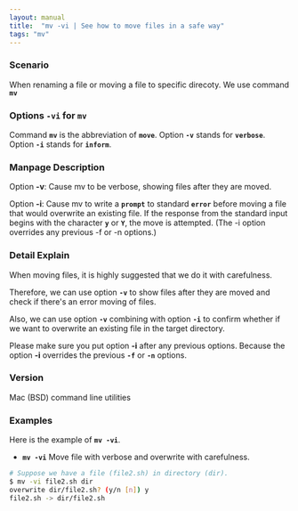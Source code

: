 ```yaml
---
layout: manual
title:  "mv -vi | See how to move files in a safe way"
tags: "mv"
---
```


### Scenario
When renaming a file or moving a file to specific direcoty. We use command __`mv`__

### Options `-vi` for `mv` 
Command __`mv`__ is the abbreviation of __`move`__. 
Option __`-v`__ stands for  __`verbose`__.
Option __`-i`__ stands for __`inform`__.

### Manpage Description
Option __-v__: Cause mv to be verbose, showing files after they are moved.

Option __-i__: Cause mv to write a __`prompt`__ to standard __`error`__ before moving a file that would overwrite an existing file. If the response from the standard input begins with the character __`y`__ or __`Y`__, the move is attempted. (The -i option overrides any previous -f or -n options.)

### Detail Explain
When moving files, it is highly suggested that we do it with carefulness. 

Therefore, we can use option __`-v`__ to show files after they are moved and check if there's an error moving of files.

Also, we can use option __`-v`__ combining with option __`-i`__  to confirm whether if we want to overwrite an existing file in the target directory. 

Please make sure you put option __-i__ after any previous options. Because the option __-i__ overrides the previous __`-f`__ or __`-n`__ options. 

### Version
Mac (BSD) command line utilities

### Examples
Here is the example of __`mv -vi`__.

- __`mv -vi`__ Move file with verbose and overwrite with carefulness.

```bash
# Suppose we have a file (file2.sh) in directory (dir).
$ mv -vi file2.sh dir
overwrite dir/file2.sh? (y/n [n]) y
file2.sh -> dir/file2.sh
```

